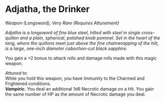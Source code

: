 # Adjatha, the Drinker
*Weapon (Longsword), Very Rare (Requires Attunement)*

*Adjatha is a longsword of fine blue steel, hilted with steel in single cross-quillon and a plain, spherical, polished knob pommel. Set in the heart of the tang, where the quillons meet just above the fine chainwrapping of the hilt, is a large, one-inch diameter cabochon-cut black sapphire.*

You gain a +2 bonus to attack rolls and damage rolls made with this magic weapon.  

*Attuned to:*  
While you hold this weapon, you have Immunity to the Charmed and Frightened conditions.  
***Vampiric.*** You deal an additional 1d6 Necrotic damage on a Hit. You gain the same number of HP as the amount of Necrotic damage you deal.